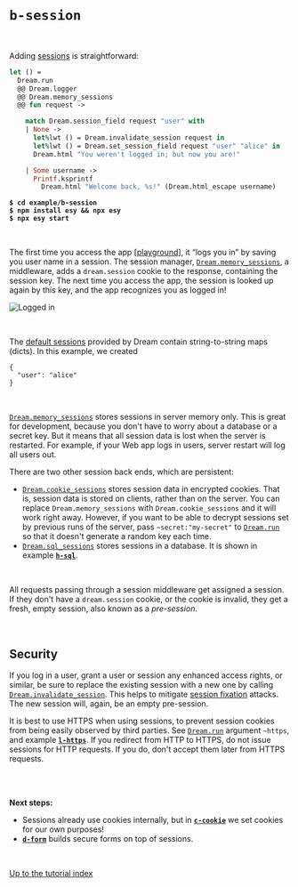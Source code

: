 # `b-session`

<br>

Adding [sessions](https://aantron.github.io/dream/#sessions) is straightforward:

```ocaml
let () =
  Dream.run
  @@ Dream.logger
  @@ Dream.memory_sessions
  @@ fun request ->

    match Dream.session_field request "user" with
    | None ->
      let%lwt () = Dream.invalidate_session request in
      let%lwt () = Dream.set_session_field request "user" "alice" in
      Dream.html "You weren't logged in; but now you are!"

    | Some username ->
      Printf.ksprintf
        Dream.html "Welcome back, %s!" (Dream.html_escape username)
```

<pre><code><b>$ cd example/b-session</b>
<b>$ npm install esy && npx esy</b>
<b>$ npx esy start</b></code></pre>

<br>

The first time you access the app [[playground](http://dream.as/b-session)], it
“logs you in” by saving you user name in a session. The session manager,
[`Dream.memory_sessions`](https://aantron.github.io/dream/#val-memory_sessions),
a middleware, adds a `dream.session` cookie to the response, containing the
session key. The next time you access the app, the session is looked up again
by this key, and the app recognizes you as logged in!

![Logged in](https://raw.githubusercontent.com/aantron/dream/master/docs/asset/session.png)

<br>

The [default sessions](https://aantron.github.io/dream/#sessions) provided by
Dream contain string-to-string maps (dicts). In this example, we created

```
{
  "user": "alice"
}
```

<br>

[`Dream.memory_sessions`](https://aantron.github.io/dream/#val-memory_sessions)
stores sessions in server memory only. This is great for development, because
you don't have to worry about a database or a secret key. But it means that all
session data is lost when the server is restarted. For example, if your Web app
logs in users, server restart will log all users out.

There are two other session back ends, which are persistent:

- [`Dream.cookie_sessions`](https://aantron.github.io/dream/#val-cookie_sessions)
  stores session data in encrypted cookies. That is, session data is stored on
  clients, rather than on the server. You can replace `Dream.memory_sessions`
  with `Dream.cookie_sessions` and it will work right away. However, if you
  want to be able to decrypt sessions set by previous runs of the server, pass
  `~secret:"my-secret"` to
  [`Dream.run`](https://aantron.github.io/dream/#val-run) so that it doesn't
  generate a random key each time.
- [`Dream.sql_sessions`](https://aantron.github.io/dream/#val-sql_sessions)
  stores sessions in a database. It is shown in example
  [**`h-sql`**](../h-sql#files).

<br>

All requests passing through a session middleware get assigned a session. If
they don't have a `dream.session` cookie, or the cookie is invalid, they get a
fresh, empty session, also known as a *pre-session*.

<br>

## Security

If you log in a user, grant a user or session any enhanced access rights, or
similar, be sure to replace the existing session with a new one by calling
[`Dream.invalidate_session`](https://aantron.github.io/dream/#val-invalidate_session).
This helps to mitigate
[session fixation](https://en.wikipedia.org/wiki/Session_fixation) attacks. The
new session will, again, be an empty pre-session.

It is best to use HTTPS when using sessions, to prevent session cookies from
being easily observed by third parties. See
[`Dream.run`](https://aantron.github.io/dream/#val-run) argument `~https`, and
example [**`l-https`**](../l-https#files). If you redirect from HTTP to HTTPS,
do not issue sessions for HTTP requests. If you do, don't accept them later
from HTTPS requests.

<br>
<br>

**Next steps:**

- Sessions already use cookies internally, but in
  [**`c-cookie`**](../c-cookie#files) we set cookies for our own purposes!
- [**`d-form`**](../d-form#files) builds secure forms on top of sessions.

<br>

[Up to the tutorial index](../#readme)
